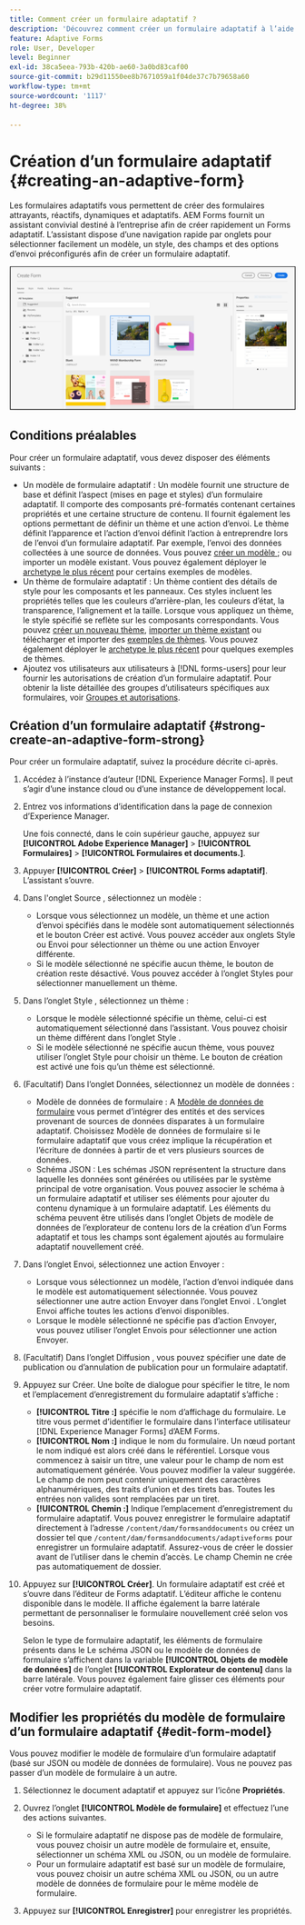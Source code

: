 ```yaml
---
title: Comment créer un formulaire adaptatif ?
description: 'Découvrez comment créer un formulaire adaptatif à l’aide de [!DNL Experience Manager Forms]. Les formulaires adaptatifs sont des formulaires HTML5 réactifs qui rationalisent la collecte et le traitement des informations. Découvrez comment créer un formulaire adaptatif basé sur un modèle de données de formulaire et un schéma XML ou JSON. '
feature: Adaptive Forms
role: User, Developer
level: Beginner
exl-id: 38ca5eea-793b-420b-ae60-3a0bd83caf00
source-git-commit: b29d11550ee8b7671059a1f04de37c7b79658a60
workflow-type: tm+mt
source-wordcount: '1117'
ht-degree: 38%

---
```


# Création d’un formulaire adaptatif {#creating-an-adaptive-form}


Les formulaires adaptatifs vous permettent de créer des formulaires attrayants, réactifs, dynamiques et adaptatifs. AEM Forms fournit un assistant convivial destiné à l’entreprise afin de créer rapidement un Forms adaptatif. L’assistant dispose d’une navigation rapide par onglets pour sélectionner facilement un modèle, un style, des champs et des options d’envoi préconfigurés afin de créer un formulaire adaptatif.

<!-- 

You can choose to create an Adaptive Form based on a form model or schema or without a form model. It is important to carefully choose the form model that not only suits your requirements but extends your existing infrastructural investments and assets. You get to choose from the following options to create an Adaptive Form: 

-->

![Assistant de création d’un formulaire adaptatif](/help/release-notes/assets/wizard.png)

<!-- 

Adaptive Forms allow you to create forms that are engaging, responsive, dynamic, and adaptive. [!DNL AEM Forms] provides an intuitive wizard and out-of-the-box components to create Adaptive Forms. You can choose to create an Adaptive Form based on a form model or schema or without a form model. It is important to carefully choose the form model that not only suits your requirements but extends your existing infrastructural investments and assets. You get to choose from the following options to create an Adaptive Form:

* **Using a form data model**
  [Data integration](data-integration.md) lets you integrate entities and services from disparate data sources in to a Form Data Model that you can use to create Adaptive Forms. Choose Form Data Model if the Adaptive Form you are creating involves fetching and write data from and to multiple data source.

  <!--  * **Using an XDP Form Template**
   It is an ideal form model if you have investments in XFA-based or XDP forms. It provides a direct way to convert your XFA-based forms into Adaptive Forms. Any existing XFA rules are retained in the associated Adaptive Forms. The resulting Adaptive Forms support XFA constructs, such as validations, events, properties, and patterns. 

* **Using an XML Schema Definition (XSD) or a JSON Schema**
   XML and JSON schemas represent the structure in which data is produced or consumed by the back-end system in your organization. You can associate the schema to an Adaptive Form and use its elements to add dynamic content to the Adaptive Form. The elements of the schema will be available for use in the Data Model Objects tab of the Content browser when authoring Adaptive Forms.

* **Using none or without a form model**
   Adaptive Forms created with this option don’t use any form model. The data XML generated from such forms has flat structure with fields and corresponding values. -->

## Conditions préalables

Pour créer un formulaire adaptatif, vous devez disposer des éléments suivants :

* Un modèle de formulaire adaptatif : Un modèle fournit une structure de base et définit l’aspect (mises en page et styles) d’un formulaire adaptatif. Il comporte des composants pré-formatés contenant certaines propriétés et une certaine structure de contenu. Il fournit également les options permettant de définir un thème et une action d’envoi. Le thème définit l’apparence et l’action d’envoi définit l’action à entreprendre lors de l’envoi d’un formulaire adaptatif. Par exemple, l’envoi des données collectées à une source de données. Vous pouvez [créer un modèle ;](template-editor.md) ou importer un modèle existant. Vous pouvez également déployer le [archetype le plus récent](https://experienceleague.adobe.com/docs/experience-manager-core-components/using/developing/archetype/using.html?lang=en#:~:text=The%20AEM%20Archetype%20is%20made%20up%20of%20modules%3A,and%20request%20filters.%20it.tests%3A%20are%20Java-based%20integration%20tests.) pour certains exemples de modèles.
* Un thème de formulaire adaptatif : Un thème contient des détails de style pour les composants et les panneaux. Ces styles incluent les propriétés telles que les couleurs d’arrière-plan, les couleurs d’état, la transparence, l’alignement et la taille. Lorsque vous appliquez un thème, le style spécifié se reflète sur les composants correspondants. Vous pouvez [créer un nouveau thème](themes.md), [importer un thème existant](import-export-forms-templates.md#uploading-a-theme) ou télécharger et importer des [exemples de thèmes](https://documentcloud.adobe.com/link/track?uri=urn:aaid:scds:US:2779f80e-16ba-4cd1-a96f-8e2b53f3be25). Vous pouvez également déployer le [archetype le plus récent](https://experienceleague.adobe.com/docs/experience-manager-core-components/using/developing/archetype/using.html?lang=en#:~:text=The%20AEM%20Archetype%20is%20made%20up%20of%20modules%3A,and%20request%20filters.%20it.tests%3A%20are%20Java-based%20integration%20tests.) pour quelques exemples de thèmes.
* Ajoutez vos utilisateurs aux utilisateurs à [!DNL forms-users] pour leur fournir les autorisations de création d’un formulaire adaptatif. Pour obtenir la liste détaillée des groupes d’utilisateurs spécifiques aux formulaires, voir [Groupes et autorisations](forms-groups-privileges-tasks.md).

## Création d’un formulaire adaptatif {#strong-create-an-adaptive-form-strong}

Pour créer un formulaire adaptatif, suivez la procédure décrite ci-après.

1. Accédez à l’instance d’auteur [!DNL Experience Manager Forms]. Il peut s’agir d’une instance cloud ou d’une instance de développement local.

1. Entrez vos informations d’identification dans la page de connexion d’Experience Manager.

   Une fois connecté, dans le coin supérieur gauche, appuyez sur **[!UICONTROL Adobe Experience Manager]** > **[!UICONTROL Formulaires]** > **[!UICONTROL Formulaires et documents.]**.

1. Appuyer **[!UICONTROL Créer]**  > **[!UICONTROL Forms adaptatif]**. L’assistant s’ouvre.
1. Dans l&#39;onglet Source , sélectionnez un modèle :
   * Lorsque vous sélectionnez un modèle, un thème et une action d’envoi spécifiés dans le modèle sont automatiquement sélectionnés et le bouton Créer est activé. Vous pouvez accéder aux onglets Style ou Envoi pour sélectionner un thème ou une action Envoyer différente.
   * Si le modèle sélectionné ne spécifie aucun thème, le bouton de création reste désactivé. Vous pouvez accéder à l’onglet Styles pour sélectionner manuellement un thème.
1. Dans l’onglet Style , sélectionnez un thème :
   * Lorsque le modèle sélectionné spécifie un thème, celui-ci est automatiquement sélectionné dans l’assistant. Vous pouvez choisir un thème différent dans l’onglet Style .
   * Si le modèle sélectionné ne spécifie aucun thème, vous pouvez utiliser l’onglet Style pour choisir un thème. Le bouton de création est activé une fois qu’un thème est sélectionné.
1. (Facultatif) Dans l’onglet Données, sélectionnez un modèle de données :
   * Modèle de données de formulaire : A [Modèle de données de formulaire](data-integration.md) vous permet d’intégrer des entités et des services provenant de sources de données disparates à un formulaire adaptatif. Choisissez Modèle de données de formulaire si le formulaire adaptatif que vous créez implique la récupération et l’écriture de données à partir de et vers plusieurs sources de données.
   * Schéma JSON : Les schémas JSON représentent la structure dans laquelle les données sont générées ou utilisées par le système principal de votre organisation. Vous pouvez associer le schéma à un formulaire adaptatif et utiliser ses éléments pour ajouter du contenu dynamique à un formulaire adaptatif. Les éléments du schéma peuvent être utilisés dans l’onglet Objets de modèle de données de l’explorateur de contenu lors de la création d’un Forms adaptatif et tous les champs sont également ajoutés au formulaire adaptatif nouvellement créé.
1. Dans l’onglet Envoi, sélectionnez une action Envoyer :
   * Lorsque vous sélectionnez un modèle, l’action d’envoi indiquée dans le modèle est automatiquement sélectionnée. Vous pouvez sélectionner une autre action Envoyer dans l’onglet Envoi . L’onglet Envoi affiche toutes les actions d’envoi disponibles.
   * Lorsque le modèle sélectionné ne spécifie pas d’action Envoyer, vous pouvez utiliser l’onglet Envois pour sélectionner une action Envoyer.

1. (Facultatif) Dans l’onglet Diffusion , vous pouvez spécifier une date de publication ou d’annulation de publication pour un formulaire adaptatif.

1. Appuyez sur Créer. Une boîte de dialogue pour spécifier le titre, le nom et l’emplacement d’enregistrement du formulaire adaptatif s’affiche :

   * **[!UICONTROL Titre :]** spécifie le nom d’affichage du formulaire. Le titre vous permet d’identifier le formulaire dans l’interface utilisateur [!DNL Experience Manager Forms] d’AEM Forms.
   * **[!UICONTROL Nom :]** indique le nom du formulaire. Un nœud portant le nom indiqué est alors créé dans le référentiel. Lorsque vous commencez à saisir un titre, une valeur pour le champ de nom est automatiquement générée. Vous pouvez modifier la valeur suggérée. Le champ de nom peut contenir uniquement des caractères alphanumériques, des traits d’union et des tirets bas. Toutes les entrées non valides sont remplacées par un tiret.
   * **[!UICONTROL Chemin :]** Indique l’emplacement d’enregistrement du formulaire adaptatif. Vous pouvez enregistrer le formulaire adaptatif directement à l’adresse `/content/dam/formsanddocuments` ou créez un dossier tel que `/content/dam/formsanddocuments/adaptiveforms` pour enregistrer un formulaire adaptatif. Assurez-vous de créer le dossier avant de l’utiliser dans le chemin d’accès. Le champ Chemin ne crée pas automatiquement de dossier.

1. Appuyez sur **[!UICONTROL Créer]**. Un formulaire adaptatif est créé et s’ouvre dans l’éditeur de Forms adaptatif. L’éditeur affiche le contenu disponible dans le modèle. Il affiche également la barre latérale permettant de personnaliser le formulaire nouvellement créé selon vos besoins.

   Selon le type de formulaire adaptatif, les éléments de formulaire présents dans le <!--XFA form template, XML schema or --> Le schéma JSON ou le modèle de données de formulaire s’affichent dans la variable **[!UICONTROL Objets de modèle de données]** de l’onglet **[!UICONTROL Explorateur de contenu]** dans la barre latérale. Vous pouvez également faire glisser ces éléments pour créer votre formulaire adaptatif.

<!-- ## Create an Adaptive Form based on a Form Data Model {#fdm}

[Data integration](data-integration.md) lets you integrate multiple data sources and bring their entities and services together to create a form data model. It is an extension of JSON schema. You can use a Form Data Model to create an Adaptive Form. The entities or data model objects configured in a Form Data Model are available as data model objects for form authoring. They are bound to respective data sources and used to prefill a form and write submitted data back to the respective data sources. You can also call services configured in a Form Data Model using Adaptive Form rules.

To use a Form Data Model for creating an Adaptive Form:

1. In Form Model tab on Add Properties screen, select **[!UICONTROL Form Data Model]** in the **[!UICONTROL Select From]** drop-down list.

   ![Create an Adaptive Form](assets/create-af-1-1.png)

1. Tap to expand **[!UICONTROL Select Form Data Model]**. All available form data models are listed.Select a from data model.

>[!NOTE]
>
>You can also change the Form Data Model for an Adaptive Form. For detailed steps, see [Edit Form Model properties of an Adaptive Form](#edit-form-model).

## Create an Adaptive Form based on XML or JSON schema {#create-an-adaptive-form-based-on-xml-or-json-schema}

XML and JSON schemas represent the structure in which data is produced or consumed by the back-end system in your organization. You can associate a schema to an Adaptive Form and use its elements to add dynamic content to the Adaptive Form. The elements of the schema are available in the Data Model Object tab of the content browser for authoring Adaptive Forms. You can drag-drop the schema elements to build the form.

See the following documents to understand how to design XML or JSON schema for authoring Adaptive Forms.

* [Creating Adaptive Forms using XML schema](adaptive-form-xml-schema-form-model.md)
* [Creating Adaptive Forms using JSON schema](adaptive-form-json-schema-form-model.md)

Do the following to use XML or JSON schema as form model for an Adaptive Form:

1. On the **[!UICONTROL Add Properties]** step of Adaptive Form creation page, tap on the **[!UICONTROL Form Model]** tab.
1. In the Form Model tab, select **[!UICONTROL Schema]** from the **[!UICONTROL Select From]** drop-down field.

1. Tap **[!UICONTROL Select Schema]** and do one of the following:

    * **[!UICONTROL Upload from disk]** - Select this option and tap Upload Schema Definition to browse and upload an XML schema or JSON schema from your file system. The uploaded schema file resides with the form and is not accessible to other Adaptive Forms.
    * **[!UICONTROL Search in repository]** - Select this option to select from the list of schema definition files available in the repository. Select the XML or JSON schema file as form model. The selected schema is associated with the form by reference and is accessible for use in other Adaptive Forms.

      Ensure that the JSON schema filename ends with **.schema.json**. For example: mySchema.schema.json

   ![Selecting XML or JSON schema](assets/upload-schema.png)
**Figure:** *Selecting XML or JSON schema*

1. (For XML schema only) After you select or upload an XML Schema, specify a root element of the selected XSD file to map with the Adaptive Form.

   ![Selecting XSD root element](assets/xsd-root-element.png)
**Figure:** *Selecting XSD root element*

>[!NOTE]
>
>You can also change the schema for an Adaptive Form. For detailed steps, see [Edit Form Model properties of an Adaptive Form](#edit-form-model). -->

## Modifier les propriétés du modèle de formulaire d’un formulaire adaptatif {#edit-form-model}

Vous pouvez modifier le modèle de formulaire d’un formulaire adaptatif (basé sur JSON ou modèle de données de formulaire). Vous ne pouvez pas passer d’un modèle de formulaire à un autre.

1. Sélectionnez le document adaptatif et appuyez sur l’icône **Propriétés**.
1. Ouvrez l’onglet **[!UICONTROL Modèle de formulaire]** et effectuez l’une des actions suivantes.

   * Si le formulaire adaptatif ne dispose pas de modèle de formulaire, vous pouvez choisir un autre modèle de formulaire et, ensuite, sélectionner un <!-- a form template, -->schéma XML ou JSON, ou un modèle de formulaire.
   * Pour un formulaire adaptatif est basé sur un modèle de formulaire, vous pouvez choisir un autre<!-- form template, --> schéma XML ou JSON, ou un autre modèle de données de formulaire pour le même modèle de formulaire.

1. Appuyez sur **[!UICONTROL Enregistrer]** pour enregistrer les propriétés.
